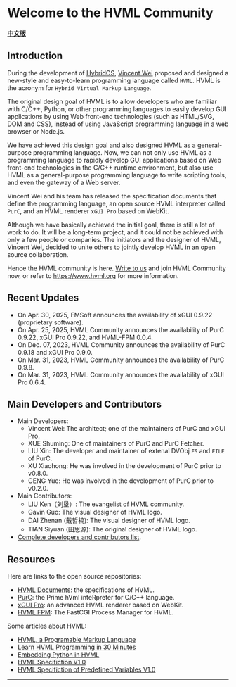 # Welcome to the HVML Community

**[中文版](/profile/README-zh.md)**

## Introduction

During the development of [HybridOS], [Vincent Wei] proposed and designed a new-style and easy-to-learn programming language called `HVML`.
HVML is the acronym for `Hybrid Virtual Markup Language`.

The original design goal of HVML is to allow developers who are familiar with C/C++, Python,
    or other programming languages to easily develop GUI applications by using Web front-end technologies (such as HTML/SVG, DOM and CSS),
    instead of using JavaScript programming language in a web browser or Node.js.

We have achieved this design goal and also designed HVML as a general-purpose programming language.
Now, we can not only use HVML as a programming language to rapidly develop GUI applications based on Web front-end technologies in the C/C++ runtime environment,
    but also use HVML as a general-purpose programming language to write scripting tools, and even the gateway of a Web server.

Vincent Wei and his team has released the specification documents that define the programming language, an open source HVML interpreter called `PurC`,
        and an HVML renderer `xGUI Pro` based on WebKit.

Although we have basically achieved the initial goal, there is still a lot of work to do.
It will be a long-term project, and it could not be achieved with only a few people or companies.
The initiators and the designer of HVML, Vincent Wei, decided to unite others to jointly develop HVML in an open source collaboration.

Hence the HVML community is here.
[Write to us](mailto:hvml@fmsoft.cn) and join HVML Community now,
    or refer to <https://www.hvml.org> for more information.

## Recent Updates

- On Apr. 30, 2025, FMSoft announces the availability of xGUI 0.9.22 (proprietary software).
- On Apr. 25, 2025, HVML Community announces the availability of PurC 0.9.22, xGUI Pro 0.9.22, and HVML-FPM 0.0.4.
- On Dec. 07, 2023, HVML Community announces the availability of PurC 0.9.18 and xGUI Pro 0.9.0.
- On Mar. 31, 2023, HVML Community announces the availability of PurC 0.9.8.
- On Mar. 31, 2023, HVML Community announces the availability of xGUI Pro 0.6.4.

## Main Developers and Contributors

- Main Developers:
   - Vincent Wei: The architect; one of the maintainers of PurC and xGUI Pro.
   - XUE Shuming: One of maintainers of PurC and PurC Fetcher.
   - LIU Xin: The developer and maintainer of extenal DVObj `FS` and `FILE` of PurC.
   - XU Xiaohong: He was involved in the development of PurC prior to v0.8.0.
   - GENG Yue: He was involved in the development of PurC prior to v0.2.0.
- Main Contributors:
   - LIU Ken（刘垦）: The evangelist of HVML community.
   - Gavin Guo: The visual designer of HVML logo.
   - DAI Zhenan (戴哲楠): The visual designer of HVML logo.
   - TIAN Siyuan (田思源): The original designer of HVML logo.
- [Complete developers and contributors list](https://hvml.fmsoft.cn/community#developers).

## Resources

Here are links to the open source repositories:

- [HVML Documents](https://github.com/HVML/HVML-Docs): the specifications of HVML.
- [PurC](https://github.com/HVML/PurC): the Prime hVml inteRpreter for C/C++ language.
- [xGUI Pro](https://github.com/HVML/xGUI-Pro): an advanced HVML renderer based on WebKit.
- [HVML FPM](https://github.com/HVML/HVML-FPM): The FastCGI Process Manager for HVML.

Some articles about HVML:

- [HVML, a Programable Markup Language](https://github.com/HVML/hvml-docs/blob/master/en/an-introduction-to-hvml-en.md)
- [Learn HVML Programming in 30 Minutes](https://github.com/HVML/hvml-docs/blob/master/en/learn-hvml-programming-in-30-minutes-en.md)
- [Embedding Python in HVML](https://github.com/HVML/HVML-Docs/blob/master/en/embed-python-in-hvml-program-en.md)
- [HVML Specifiction V1.0](https://github.com/HVML/hvml-docs/blob/master/zh/hvml-spec-v1.0-zh.md)
- [HVML Specifiction of Predefined Variables V1.0](https://github.com/HVML/hvml-docs/blob/master/zh/hvml-spec-predefined-variables-v1.0-zh.md)

---

[Beijing FMSoft Technologies Co., Ltd.]: https://www.fmsoft.cn
[FMSoft Technologies]: https://www.fmsoft.cn
[FMSoft]: https://www.fmsoft.cn
[HybridOS]: https://hybridos.fmsoft.cn

[HVML]: https://github.com/HVML
[HVML Website]: https://hvml.fmsoft.cn
[MiniGUI]: http:/www.minigui.com
[WebKit]: https://webkit.org

[Vincent Wei]: https://github.com/VincentWei

